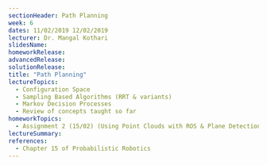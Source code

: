```yaml
---
sectionHeader: Path Planning
week: 6
dates: 11/02/2019 12/02/2019
lecturer: Dr. Mangal Kothari
slidesName:
homeworkRelease:
advancedRelease:
solutionRelease:
title: "Path Planning"
lectureTopics:
  - Configuration Space
  - Sampling Based Algorithms (RRT & variants)
  - Markov Decision Processes
  - Review of concepts taught so far
homeworkTopics:
  - Assignment 2 (15/02) (Using Point Clouds with ROS & Plane Detection using RANSAC)
lectureSummary:
references:
  - Chapter 15 of Probabilistic Robotics
---
```

